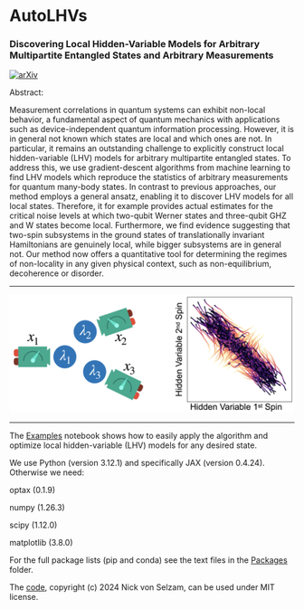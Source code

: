 # AutoLHVs

### Discovering Local Hidden-Variable Models for Arbitrary Multipartite Entangled States and Arbitrary Measurements

[![arXiv](https://img.shields.io/badge/arXiv-2407.04673-b31b1b.svg?style=plastic)](https://arxiv.org/abs/2407.04673)

Abstract:

Measurement correlations in quantum systems can exhibit non-local behavior, a fundamental aspect of quantum mechanics with applications such as device-independent quantum information processing. However, it is in general not known which states are local and which ones are not. In particular, it remains an outstanding challenge to explicitly construct local hidden-variable (LHV) models for arbitrary multipartite entangled states. To address this, we use gradient-descent algorithms from machine learning to find LHV models which reproduce the statistics of arbitrary measurements for quantum many-body states. In contrast to previous approaches, our method employs a general ansatz, enabling it to discover LHV models for all local states. Therefore, it for example provides actual estimates for the critical noise levels at which two-qubit Werner states and three-qubit GHZ and W states become local. Furthermore, we find evidence suggesting that two-spin subsystems in the ground states of translationally invariant Hamiltonians are genuinely local, while bigger subsystems are in general not. Our method now offers a quantitative tool for determining the regimes of non-locality in any given physical context, such as non-equilibrium, decoherence or disorder.

--------------------------------------------------

![image](https://github.com/Nick-von-Selzam/AutoLHVs/blob/main/Images/GitHub_image.jpeg)

--------------------------------------------------

The [Examples](Code/Examples.ipynb) notebook shows how to easily apply the algorithm and optimize local hidden-variable (LHV) models for any desired state.

We use Python (version 3.12.1) and specifically JAX (version 0.4.24). Otherwise we need:

optax (0.1.9)

numpy (1.26.3)

scipy (1.12.0)

matplotlib (3.8.0)


For the full package lists (pip and conda) see the text files in the [Packages](Packages) folder.


The [code](Code), copyright (c) 2024 Nick von Selzam, can be used under MIT license.
